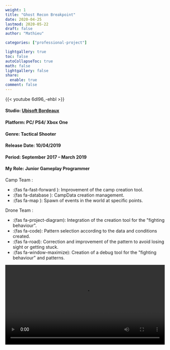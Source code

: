 ```yaml
---
weight: 1
title: "Ghost Recon Breakpoint"
date: 2020-04-25
lastmod: 2020-05-22
draft: false
author: "Mathieu"

categories: ["professional-project"]

lightgallery: true
toc: false
autoCollapseToc: true
math: false
lightgallery: false
share:
  enable: true
comment: false
---
```


{{< youtube 6dl96_-ehbI >}}

#### **Studio:** [Ubisoft Bordeaux](https://www.ubisoft.com/fr-FR/studio/bordeaux.aspx)

#### **Platform:** PC/ PS4/ Xbox One

#### **Genre:** Tactical Shooter

#### **Release Date:** 10/04/2019

#### **Period:** September 2017 – March 2019

#### **My Role:** Junior Gameplay Programmer

Camp Team :
  * :(fas fa-fast-forward ): Improvement of the camp creation tool.
  * :(fas fa-database ): CampData creation management.
  * :(fas fa-map ): Spawn of events in the world at specific points.

Drone Team :
  * :(fas fa-project-diagram): Integration of the creation tool for the "fighting behaviour".
  * :(fas fa-code): Pattern selection according to the data and conditions created.
  * :(fas fa-road): Correction and improvement of the pattern to avoid losing sight or getting stuck.
  * :(fas fa-window-maximize): Creation of a debug tool for the "fighting behaviour" and patterns.

<video src="GRB-Drone.webm" autoplay loop width="100%" max-width="600px"></video>
